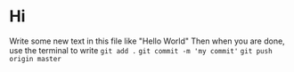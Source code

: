 # Hi

Write some new text in this file like "Hello World"
Then when you are done, use the terminal to write
`git add .`
`git commit -m 'my commit'`
`git push origin master`